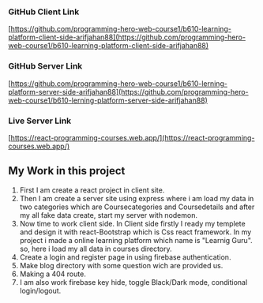 ### GitHub Client Link

[https://github.com/programming-hero-web-course1/b610-learning-platform-client-side-arifjahan88](https://github.com/programming-hero-web-course1/b610-learning-platform-client-side-arifjahan88)

### GitHub Server Link

[https://github.com/programming-hero-web-course1/b610-lerning-platform-server-side-arifjahan88](https://github.com/programming-hero-web-course1/b610-lerning-platform-server-side-arifjahan88)

### Live Server Link

[https://react-programming-courses.web.app/](https://react-programming-courses.web.app/)

## My Work in this project

1. First I am create a react project in client site.
2. Then I am create a server site using express where i am load my data in two categories which are Coursecategories and Coursedetails and after my all fake data create, start my server with nodemon.
3. Now time to work client side. In Client side firstly I ready my templete and design it with react-Bootstrap which is Css react framework. In my project i made a online learning platform which name is "Learnig Guru". so, here i load my all data in courses directory.
4. Create a login and register page in using firebase authentication.
5. Make blog directory with some question wich are provided us.
6. Making a 404 route.
7. I am also work firebase key hide, toggle Black/Dark mode, conditional login/logout.
